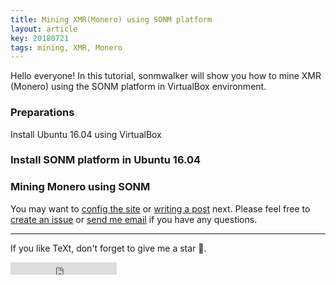 ```yaml
---
title: Mining XMR(Monero) using SONM platform
layout: article
key: 20180721
tags: mining, XMR, Monero
---
```


Hello everyone! In this tutorial, sonmwalker will show you how to mine XMR (Monero) using the SONM platform in VirtualBox environment.

### Preparations

Install  Ubuntu 16.04 using VirtualBox


### Install SONM platform in Ubuntu 16.04



### Mining Monero using SONM 

<!--more-->

You may want to [config the site](https://tianqi.name/jekyll-TeXt-theme/docs/en/configuration) or [writing a post](https://tianqi.name/jekyll-TeXt-theme/docs/en/writing-posts) next. Please feel free to [create an issue](https://github.com/kitian616/jekyll-TeXt-theme/issues) or [send me email](mailto:kitian616@outlook.com) if you have any questions.

---

If you like TeXt, don't forget to give me a star :star2:.

<iframe src="https://ghbtns.com/github-btn.html?user=kitian616&repo=jekyll-TeXt-theme&type=star&count=true" frameborder="0" scrolling="0" width="170px" height="20px"></iframe>
